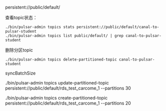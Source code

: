 persistent://public/default/

查看topic状态：

```
./bin/pulsar-admin topics stats persistent://public/default/canal-to-pulsar-student
./bin/pulsar-admin topics list public/default/ | grep canal-to-pulsar-student
```



删除分区topic

```
./bin/pulsar-admin topics delete-partitioned-topic canal-to-pulsar-student
```

syncBatchSize





./bin/pulsar-admin topics update-partitioned-topic persistent://public/default/rds_test_carcome_1 --partitions 30

./bin/pulsar-admin topics create-partitioned-topic persistent://public/default/rds_test_carcome_1 --partitions 20

